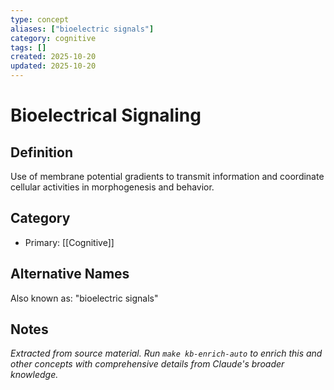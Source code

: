 ```yaml
---
type: concept
aliases: ["bioelectric signals"]
category: cognitive
tags: []
created: 2025-10-20
updated: 2025-10-20
---
```


# Bioelectrical Signaling

## Definition

Use of membrane potential gradients to transmit information and coordinate cellular activities in morphogenesis and behavior.

## Category

- Primary: [[Cognitive]]

## Alternative Names

Also known as: "bioelectric signals"

## Notes

*Extracted from source material. Run `make kb-enrich-auto` to enrich this and other concepts with comprehensive details from Claude's broader knowledge.*
